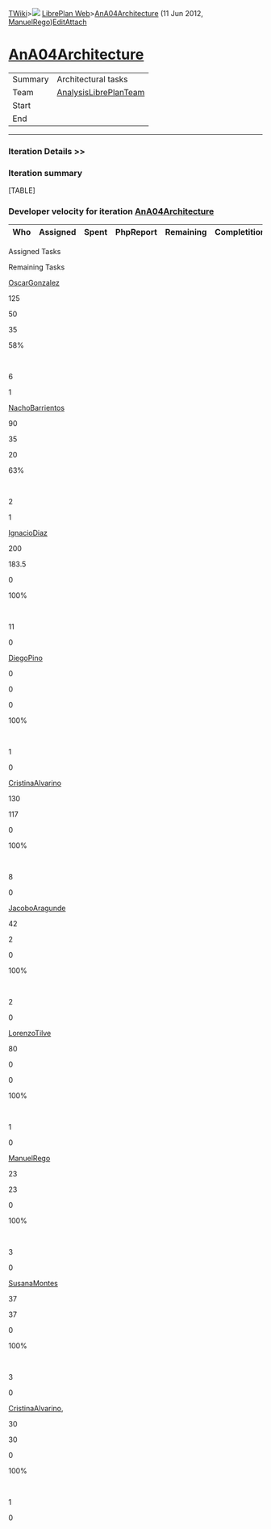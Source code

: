 [TWiki](Main_WebHome)&gt;![](/twiki/pub/TWiki/TWikiDocGraphics/web-bg-small.gif) [LibrePlan Web](LibrePlan_WebHome)&gt;[AnA04Architecture](LibrePlan_AnA04Architecture "Topic revision: 3 (11 Jun 2012 - 09:59:21)") (11 Jun 2012, [ManuelRego](Main_ManuelRego))[Edit](LibrePlan_AnA04Architecture?t=1520344033 "Edit this topic text")[Attach](/twiki/bin/attach/LibrePlan/AnA04Architecture "Attach an image or document to this topic")  

 [AnA04Architecture](LibrePlan_AnA04Architecture)
=================================================

|         |                                                          |
|---------|----------------------------------------------------------|
| Summary | Architectural tasks                                      |
| Team    | [AnalysisLibrePlanTeam](LibrePlan_AnalysisLibrePlanTeam) |
| Start   |                                                          |
| End     |                                                          |

------------------------------------------------------------------------

[](/twiki/bin/view/LibrePlan)

### Iteration Details &gt;&gt;

###  Iteration summary

[TABLE]

###  Developer velocity for iteration [AnA04Architecture](LibrePlan_AnA04Architecture)

| Who | Assigned | Spent | PhpReport | Remaining | Completition |     |
|-----|----------|-------|-----------|-----------|--------------|-----|

Assigned Tasks

Remaining Tasks

[OscarGonzalez](Main_OscarGonzalez)

125

50

35

58%

 

6

1

[NachoBarrientos](Main_NachoBarrientos)

90

35

20

63%

 

2

1

[IgnacioDiaz](Main_IgnacioDiaz)

200

183.5

0

100%

 

11

0

[DiegoPino](Main_DiegoPino)

0

0

0

100%

 

1

0

[CristinaAlvarino](Main_CristinaAlvarino)

130

117

0

100%

 

8

0

[JacoboAragunde](Main_JacoboAragunde)

42

2

0

100%

 

2

0

[LorenzoTilve](Main_LorenzoTilve)

80

0

0

100%

 

1

0

[ManuelRego](Main_ManuelRego)

23

23

0

100%

 

3

0

[SusanaMontes](Main_SusanaMontes)

37

37

0

100%

 

3

0

[CristinaAlvarino](Main_CristinaAlvarino),

30

30

0

100%

 

1

0
